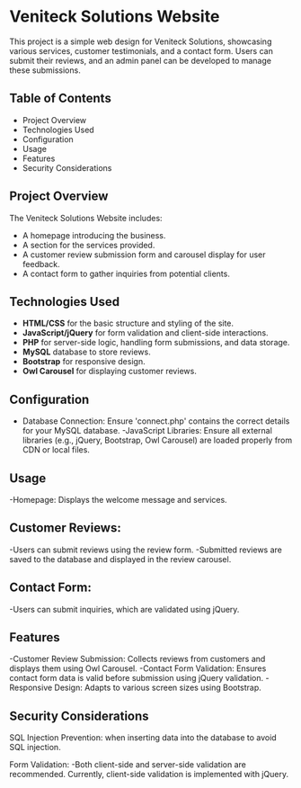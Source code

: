 # Veniteck Solutions Website

This project is a simple web design for Veniteck Solutions, showcasing various services, customer testimonials, and a contact form. Users can submit their reviews, and an admin panel can be developed to manage these submissions.

## Table of Contents
- Project Overview
- Technologies Used
- Configuration
- Usage
- Features
- Security Considerations


## Project Overview 

The Veniteck Solutions Website includes:
- A homepage introducing the business.
- A section for the services provided.
- A customer review submission form and carousel display for user feedback.
- A contact form to gather inquiries from potential clients.

## Technologies Used

- **HTML/CSS** for the basic structure and styling of the site.
- **JavaScript/jQuery** for form validation and client-side interactions.
- **PHP** for server-side logic, handling form submissions, and data storage.
- **MySQL** database to store reviews.
- **Bootstrap** for responsive design.
- **Owl Carousel** for displaying customer reviews.

## Configuration

- Database Connection: Ensure 'connect.php' contains the correct details for your MySQL database.
-JavaScript Libraries: Ensure all external libraries (e.g., jQuery, Bootstrap, Owl Carousel) are loaded properly from CDN or local files.

## Usage

-Homepage: Displays the welcome message and services.

## Customer Reviews:

-Users can submit reviews using the review form.
-Submitted reviews are saved to the database and displayed in the review carousel.

## Contact Form:

-Users can submit inquiries, which are validated using jQuery.

## Features

-Customer Review Submission: Collects reviews from customers and displays them using Owl Carousel.
-Contact Form Validation: Ensures contact form data is valid before submission using jQuery validation.
-Responsive Design: Adapts to various screen sizes using Bootstrap.

## Security Considerations
SQL Injection Prevention: when inserting data into the database to avoid SQL injection.

Form Validation: 
-Both client-side and server-side validation are recommended. Currently, client-side validation is implemented with jQuery.

